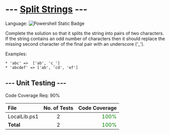 # --- [Split Strings](https://www.codewars.com/kata/515de9ae9dcfc28eb6000001) ---

Language: ![Powershell Static Badge](https://img.shields.io/badge/Powershell-012456?style=for-the-badge&logo=powershell)

Complete the solution so that it splits the string into pairs of two characters. If the string contains an odd number of characters then it should replace the missing second character of the final pair with an underscore ('_').

Examples:

```
* 'abc' =>  ['ab', 'c_']
* 'abcdef' => ['ab', 'cd', 'ef']
```

## --- Unit Testing ---

Code Coverage Req: 90%

| File | No. of Tests | Code Coverage |
| :--- | :---: | ---: |
| LocalLib.ps1 | 2 | <span style="color:green">100%</span> |
| **Total** | 2 | <span style="color:green">100%</span> |
